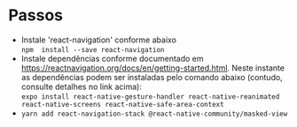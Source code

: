 # Passos

- Instale 'react-navigation' conforme abaixo<br>
  ```npm  install --save react-navigation```
- Instale dependências conforme documentado em https://reactnavigation.org/docs/en/getting-started.html. Neste instante as dependências podem ser instaladas pelo comando abaixo (contudo, consulte detalhes no link acima):<br>
```expo install react-native-gesture-handler react-native-reanimated react-native-screens react-native-safe-area-context```
- ```yarn add react-navigation-stack @react-native-community/masked-view```
 
